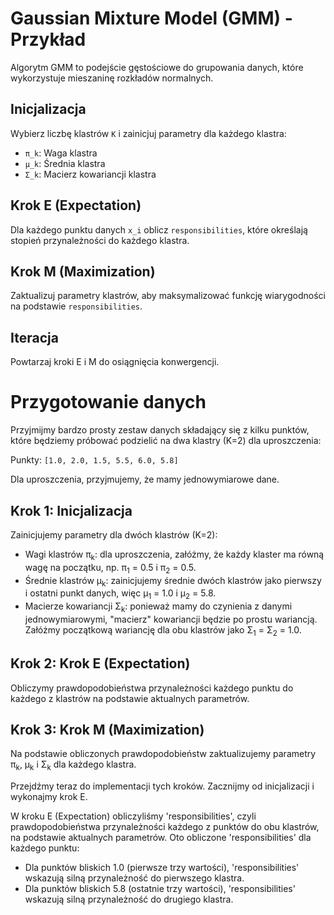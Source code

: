 # Gaussian Mixture Model (GMM) - Przykład

Algorytm GMM to podejście gęstościowe do grupowania danych, które wykorzystuje mieszaninę rozkładów normalnych.

## Inicjalizacja
Wybierz liczbę klastrów `K` i zainicjuj parametry dla każdego klastra:
- `π_k`: Waga klastra
- `μ_k`: Średnia klastra
- `Σ_k`: Macierz kowariancji klastra

## Krok E (Expectation)
Dla każdego punktu danych `x_i` oblicz `responsibilities`, które określają stopień przynależności do każdego klastra.

## Krok M (Maximization)
Zaktualizuj parametry klastrów, aby maksymalizować funkcję wiarygodności na podstawie `responsibilities`.

## Iteracja
Powtarzaj kroki E i M do osiągnięcia konwergencji.

# Przygotowanie danych

Przyjmijmy bardzo prosty zestaw danych składający się z kilku punktów, które będziemy próbować podzielić na dwa klastry (K=2) dla uproszczenia:

Punkty: `[1.0, 2.0, 1.5, 5.5, 6.0, 5.8]`

Dla uproszczenia, przyjmujemy, że mamy jednowymiarowe dane.

## Krok 1: Inicjalizacja

Zainicjujemy parametry dla dwóch klastrów (K=2):

- Wagi klastrów π<sub>k</sub>: dla uproszczenia, załóżmy, że każdy klaster ma równą wagę na początku, np. π<sub>1</sub> = 0.5 i π<sub>2</sub> = 0.5.
- Średnie klastrów μ<sub>k</sub>: zainicjujemy średnie dwóch klastrów jako pierwszy i ostatni punkt danych, więc μ<sub>1</sub> = 1.0 i μ<sub>2</sub> = 5.8.
- Macierze kowariancji Σ<sub>k</sub>: ponieważ mamy do czynienia z danymi jednowymiarowymi, "macierz" kowariancji będzie po prostu wariancją. Załóżmy początkową wariancję dla obu klastrów jako Σ<sub>1</sub> = Σ<sub>2</sub> = 1.0.

## Krok 2: Krok E (Expectation)

Obliczymy prawdopodobieństwa przynależności każdego punktu do każdego z klastrów na podstawie aktualnych parametrów.

## Krok 3: Krok M (Maximization)

Na podstawie obliczonych prawdopodobieństw zaktualizujemy parametry π<sub>k</sub>, μ<sub>k</sub> i Σ<sub>k</sub> dla każdego klastra.

Przejdźmy teraz do implementacji tych kroków. Zacznijmy od inicjalizacji i wykonajmy krok E.

W kroku E (Expectation) obliczyliśmy 'responsibilities', czyli prawdopodobieństwa przynależności każdego z punktów do obu klastrów, na podstawie aktualnych parametrów. Oto obliczone 'responsibilities' dla każdego punktu:

- Dla punktów bliskich 1.0 (pierwsze trzy wartości), 'responsibilities' wskazują silną przynależność do pierwszego klastra.
- Dla punktów bliskich 5.8 (ostatnie trzy wartości), 'responsibilities' wskazują silną przynależność do drugiego klastra.
